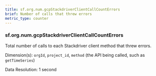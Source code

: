```yaml
---
title: sf.org.num.gcpStackdriverClientCallCountErrors
brief: Number of calls that threw errors
metric_type: counter
---
```

### sf.org.num.gcpStackdriverClientCallCountErrors

Total number of calls to each Stackdriver client method that threw errors.

Dimension(s): `orgId`, `project_id`, `method` (the API being called, such as `getTimeSeries`)

Data Resolution: 1 second
